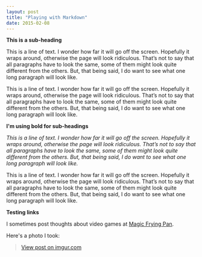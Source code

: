 ```yaml
---
layout: post
title: "Playing with Markdown"
date: 2015-02-08
---
```


**This is a sub-heading**

This is a line of text. I wonder how far it will go off the screen. Hopefully it wraps around, otherwise the page will look ridiculous. That’s not to say that all paragraphs have to look the same, some of them might look quite different from the others. But, that being said, I do want to see what one long paragraph will look like.

This is a line of text. I wonder how far it will go off the screen. Hopefully it wraps around, otherwise the page will look ridiculous. That’s not to say that all paragraphs have to look the same, some of them might look quite different from the others. But, that being said, I do want to see what one long paragraph will look like.

**I'm using bold for sub-headings**

*This is a line of text. I wonder how far it will go off the screen. Hopefully it wraps around, otherwise the page will look ridiculous. That’s not to say that all paragraphs have to look the same, some of them might look quite different from the others. But, that being said, I do want to see what one long paragraph will look like.*

This is a line of text. I wonder how far it will go off the screen. Hopefully it wraps around, otherwise the page will look ridiculous. That’s not to say that all paragraphs have to look the same, some of them might look quite different from the others. But, that being said, I do want to see what one long paragraph will look like.

**Testing links**

I sometimes post thoughts about video games at [Magic Frying Pan](http://www.magicfryingpan.com).

Here's a photo I took:
<blockquote class="imgur-embed-pub" lang="en" data-id="BCIJvfM"><a href="//imgur.com/BCIJvfM">View post on imgur.com</a></blockquote><script async src="//s.imgur.com/min/embed.js" charset="utf-8"></script>


